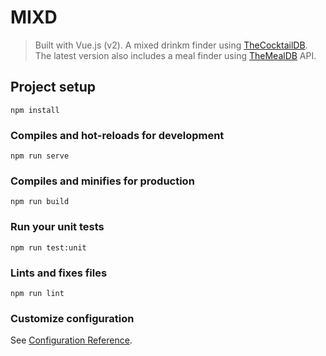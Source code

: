 # MIXD

> Built with Vue.js (v2). A mixed drinkm finder using [TheCocktailDB](https://www.thecocktaildb.com/). The latest version also includes a meal finder using [TheMealDB](https://www.themealdb.com/) API.

## Project setup
```
npm install
```

### Compiles and hot-reloads for development
```
npm run serve
```

### Compiles and minifies for production
```
npm run build
```

### Run your unit tests
```
npm run test:unit
```

### Lints and fixes files
```
npm run lint
```

### Customize configuration
See [Configuration Reference](https://cli.vuejs.org/config/).
